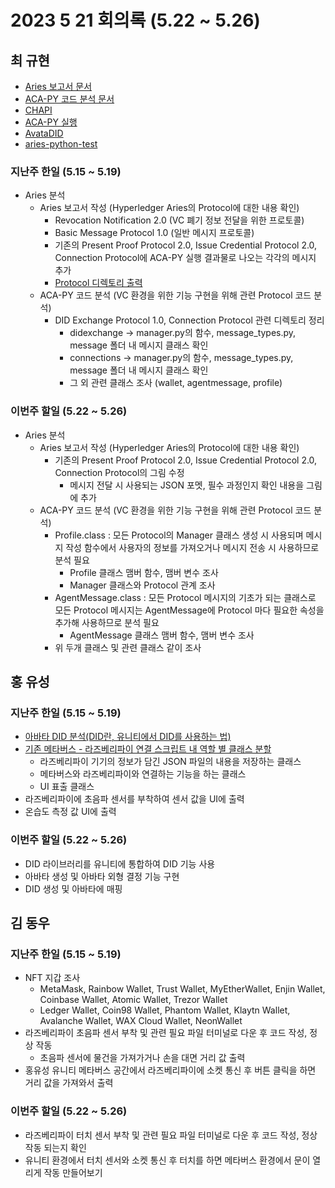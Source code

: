 # 2023 5 21 회의록 (5.22 ~ 5.26)

## 최 규현 
  - [Aries 보고서 문서](/HyperledgerAries/HyperledgerAries.md)
  - [ACA-PY 코드 분석 문서](/HyperledgerAries/ACA-PY_CodeAnalysis.md)
  - [CHAPI](/HyperledgerAries/CHAPI_test/README.md)
  - [ACA-PY 실행](/HyperledgerAries/StartACA-PY.md)
  - [AvataDID](/HyperledgerAries/AvataDID/README.md)
  - [aries-python-test](/HyperledgerAries/aries-python-test/README.md)

### 지난주 한일 (5.15 ~ 5.19)
  - Aries 분석
    - Aries 보고서 작성 (Hyperledger Aries의 Protocol에 대한 내용 확인)
      - Revocation Notification 2.0 (VC 폐기 정보 전달을 위한 프로토콜) 
      - Basic Message Protocol 1.0 (일반 메시지 프로토콜) 
      - 기존의 Present Proof Protocol 2.0, Issue Credential Protocol 2.0, Connection Protocol에 ACA-PY 실행 결과물로 나오는 각각의 메시지 추가
      - [Protocol 디렉토리 출력](/HyperledgerAries/aries-python-test/README.md) 
    - ACA-PY 코드 분석 (VC 환경을 위한 기능 구현을 위해 관련 Protocol 코드 분석)
      - DID Exchange Protocol 1.0, Connection Protocol 관련 디렉토리 정리
        - didexchange -> manager.py의 함수, message_types.py, message 폴더 내 메시지 클래스 확인
        - connections -> manager.py의 함수, message_types.py, message 폴더 내 메시지 클래스 확인
        - 그 외 관련 클래스 조사 (wallet, agentmessage, profile)


### 이번주 할일 (5.22 ~ 5.26)
  - Aries 분석
    - Aries 보고서 작성 (Hyperledger Aries의 Protocol에 대한 내용 확인)
      - 기존의 Present Proof Protocol 2.0, Issue Credential Protocol 2.0, Connection Protocol의 그림 수정
        - 메시지 전달 시 사용되는 JSON 포멧, 필수 과정인지 확인 내용을 그림에 추가 
    - ACA-PY 코드 분석 (VC 환경을 위한 기능 구현을 위해 관련 Protocol 코드 분석)
      - Profile.class : 모든 Protocol의 Manager 클래스 생성 시 사용되며 메시지 작성 함수에서 사용자의 정보를 가져오거나 메시지 전송 시 사용하므로 분석 필요
        - Profile 클래스 맴버 함수, 맴버 변수 조사
        - Manager 클래스와 Protocol 관계 조사
      - AgentMessage.class : 모든 Protocol 메시지의 기초가 되는 클래스로 모든 Protocol 메시지는 AgentMessage에 Protocol 마다 필요한 속성을 추가해 사용하므로 분석 필요
        - AgentMessage 클래스 맴버 함수, 맴버 변수 조사
      - 위 두개 클래스 및 관련 클래스 같이 조사



## 홍 유성 

### 지난주 한일 (5.15 ~ 5.19)
- [아바타 DID 분석(DID란, 유니티에서 DID를 사용하는 법)](https://github.com/Hongyoosung/Metaverse-1/blob/main/Project/Tasks/AvataDID/README.md)
- [기존 메타버스 - 라즈베리파이 연결 스크립트 내 역할 별 클래스 분할](https://github.com/Hongyoosung/Metaverse-1/tree/main/Project/Metaverse/1.0/Scripts)
  - 라즈베리파이 기기의 정보가 담긴 JSON 파일의 내용을 저장하는 클래스
  - 메타버스와 라즈베리파이와 연결하는 기능을 하는 클래스
  - UI 표출 클래스
- 라즈베리파이에 초음파 센서를 부착하여 센서 값을 UI에 출력
- 온습도 측정 값 UI에 출력

### 이번주 할일 (5.22 ~ 5.26)
- DID 라이브러리를 유니티에 통합하여 DID 기능 사용
- 아바타 생성 및 아바타 외형 결정 기능 구현
- DID 생성 및 아바타에 매핑



## 김 동우 

### 지난주 한일 (5.15 ~ 5.19)
- NFT 지갑 조사  
  - MetaMask, Rainbow Wallet, Trust Wallet, MyEtherWallet, Enjin Wallet, Coinbase Wallet, Atomic Wallet, Trezor Wallet  
  - Ledger Wallet, Coin98 Wallet, Phantom Wallet, Klaytn Wallet, Avalanche Wallet, WAX Cloud Wallet, NeonWallet  
- 라즈베리파이 초음파 센서 부착 및 관련 필요 파일 터미널로 다운 후 코드 작성, 정상 작동  
  - 초음파 센서에 물건을 가져가거나 손을 대면 거리 값 출력  
- 홍유성 유니티 메타버스 공간에서 라즈베리파이에 소켓 통신 후 버튼 클릭을 하면 거리 값을 가져와서 출력  
### 이번주 할일 (5.22 ~ 5.26)
- 라즈베리파이 터치 센서 부착 및 관련 필요 파일 터미널로 다운 후 코드 작성, 정상 작동 되는지 확인  
- 유니티 환경에서 터치 센서와 소켓 통신 후 터치를 하면 메타버스 환경에서 문이 열리게 작동 만들어보기
